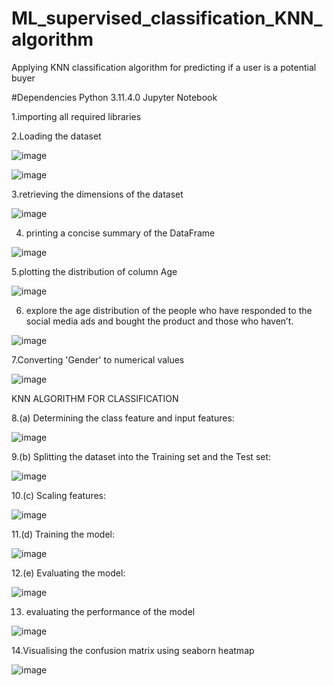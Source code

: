 # ML_supervised_classification_KNN_algorithm

Applying KNN classification algorithm for predicting if a user is a potential buyer

#Dependencies Python 3.11.4.0 Jupyter Notebook

1.importing all required libraries

2.Loading the dataset

![image](https://github.com/RemyaVKarthikeyan/ML_supervised_classification_KNN_algorithm/assets/145346713/e6101288-196d-499d-98f2-0ffb25eeef3e)

![image](https://github.com/RemyaVKarthikeyan/ML_supervised_classification_KNN_algorithm/assets/145346713/2fa3044f-831f-4f05-a2b7-be236785e769)

3.retrieving the dimensions of the dataset

![image](https://github.com/RemyaVKarthikeyan/ML_supervised_classification_KNN_algorithm/assets/145346713/94d40c29-ac4d-4e36-aa13-12922d6f32e5)

4. printing a concise summary of the DataFrame
   
![image](https://github.com/RemyaVKarthikeyan/ML_supervised_classification_KNN_algorithm/assets/145346713/19cc287e-d1e7-4310-beb3-3622ad49433f)

5.plotting the distribution of column Age

![image](https://github.com/RemyaVKarthikeyan/ML_supervised_classification_KNN_algorithm/assets/145346713/84526e56-a501-46ef-ad67-71f7495e9161)

6. explore the age distribution of the people who have responded to the social media ads and bought the product and those who haven’t.

![image](https://github.com/RemyaVKarthikeyan/ML_supervised_classification_KNN_algorithm/assets/145346713/d0ceec55-ffd5-44bf-9c9b-b7ce8b53165f)

7.Converting 'Gender' to numerical values

![image](https://github.com/RemyaVKarthikeyan/ML_supervised_classification_KNN_algorithm/assets/145346713/0c77f8ee-23e0-4b31-a85e-b5e8870f9bcb)

KNN ALGORITHM FOR CLASSIFICATION

8.(a) Determining the class feature and input features:

![image](https://github.com/RemyaVKarthikeyan/ML_supervised_classification_KNN_algorithm/assets/145346713/27eb2737-3253-445f-9756-0f7fcfba0f63)

9.(b) Splitting the dataset into the Training set and the Test set:

![image](https://github.com/RemyaVKarthikeyan/ML_supervised_classification_KNN_algorithm/assets/145346713/0860c840-8923-4d09-abfd-645dfa8933a7)

10.(c) Scaling features:

![image](https://github.com/RemyaVKarthikeyan/ML_supervised_classification_KNN_algorithm/assets/145346713/a76c13c7-1bee-438a-b9b6-646a393e3db8)

11.(d) Training the model:

![image](https://github.com/RemyaVKarthikeyan/ML_supervised_classification_KNN_algorithm/assets/145346713/54eb3b54-1982-496f-bccb-0c4af0515a04)

12.(e) Evaluating the model:

![image](https://github.com/RemyaVKarthikeyan/ML_supervised_classification_KNN_algorithm/assets/145346713/97e8aaa2-a0c1-464f-a01d-3d76b3cd1d5d)

13. evaluating the performance of the model

![image](https://github.com/RemyaVKarthikeyan/ML_supervised_classification_KNN_algorithm/assets/145346713/b9137db3-c122-47ef-a3b0-d21f7546794c)

14.Visualising the confusion matrix using seaborn heatmap

![image](https://github.com/RemyaVKarthikeyan/ML_supervised_classification_KNN_algorithm/assets/145346713/6724a6d1-35da-45dc-bfba-0c21bf7f80db)














